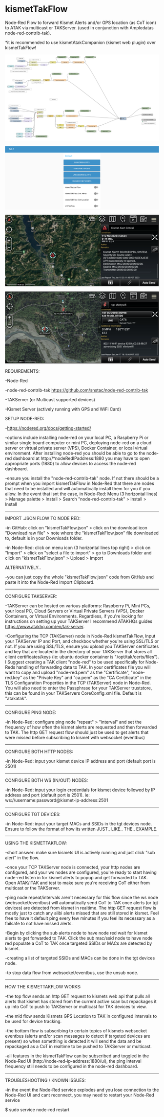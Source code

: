 # kismetTakFlow
Node-Red Flow to forward Kismet Alerts and/or GPS location (as CoT icon) to ATAK via multicast or TAKServer. (used in conjunction with Ampledatas node-red-contrib-tak).

*it is recommended to use kismetAtakCompanion (kismet web plugin) over kismetTakFlow!

![flow](/kismetTakFlow.png?raw=true "Node Red Flow")

![flow](/kismetTakFlowUi.png?raw=true "Node Red Flow")

![flow](/kismetAlertsATAK.png?raw=true "ATAK Alerts")

![flow](/kismetTargetsATAK.png?raw=true "ATAK Targets")

REQUIREMENTS:

-Node-Red

-node-red-contrib-tak https://github.com/snstac/node-red-contrib-tak

-TAKServer (or Multicast supported devices)

-Kismet Server (actively running with GPS and WiFi Card)

SETUP NODE-RED:

-https://nodered.org/docs/getting-started/

-options include installing node-red on your local PC, a Raspberry Pi or similar single board computer or mini PC, deploying node-red on a cloud server or virtual private server (VPS), Docker Container, or local virtual environment. After installing node-red you should be able to go to the node-red dashboard at http://*nodeRedIPaddress:1880 you may have to open appropriate ports (1880) to allow devices to access the node-red dashboard.

-ensure you install the "node-red-contrib-tak" node. If not there should be a prompt when you import kismetTakFlow in Node-Red that there are nodes that need to be installed and will automatically install them for you if you allow. In the event that isnt the case, in Node-Red: Menu (3 horizontal lines) > Manage palette > Install > Search "node-red-contrib-tak" > Install > Install

-----------------------------

IMPORT .JSON FLOW TO NODE RED:

-in GitHub: click on "kismetTakFlow.json" > click on the download icon "Download raw file" > note where the "kismetTakFlow.json" file downloaded to, default is in your Downloads folder.

-in Node-Red: click on menu icon (3 horizontal lines top right) > click on "Import" > click on "select a file to import" > go to Downloads folder and click on "kismetTakFlow.json" > Upload > Import

ALTERNATIVELY..

-you can just copy the whole "kismetTakFlow.json" code from GitHub and paste it into the Node-Red Import Clipboard.

-------------------------------

CONFIGURE TAKSERVER:

-TAKServer can be hosted on various platforms: Raspberry Pi, Mini PCs, your local PC, Cloud Servers or Virtual Private Servers (VPS), Docker Containers, or Virtual Environments. Regardless, if you're looking for instructions on setting up your TAKServer I recommend ATAKHQs guides https://www.atakhq.com/en/tak-server.

-Configuring the TCP (TAKServer) node in Node-Red kismetTakFlow, Input your TAKServer IP and Port, and checkbox whether you're using SSL/TLS or not. If you are using SSL/TLS, ensure you upload you TAKServer certificates and key that are located in the directory of your TAKServer that stores all client certificates/keys (ie: ubuntu docker container is "/opt/tak/certs/files"). I Suggest creating a TAK client "node-red" to be used specifically for Node-Reds handling of forwarding data to TAK. In your certificates file you will want to copy and upload "node-red.pem" as the "Certificate", "node-red.key" as the "Private Key" and "ca.pem" as the "CA Certificate" in the TLS Configuration Properties in the TCP (TAKServer) node in Node-Red. You will also need to enter the Passphrase for your TAKServer truststore, this can be found in your TAKServers CoreConfig.xml file. Default is "atakatak".

----------------------------------

CONFIGURE PING NODE:

-in Node-Red: configure ping node "repeat" > "interval" and set the frequency of how often the kismet alerts are requested and then forwarded to TAK. The http GET request flow should just be used to get alerts that were missed before subscribing to kismet with websocket (eventbus)

-----------------------------------

CONFIGURE BOTH HTTP NODES:

-in Node-Red: input your kismet device IP address and port (default port is 2501)

-----------------------------------

CONFIGURE BOTH WS (IN/OUT) NODES:

-in Node-Red: input your login credentials for kismet device followed by IP address and port (default port is 2501). ie: ws://username:password@kismet-ip-address:2501

-----------------------------------

CONFIGURE TGT DEVICES:

-in Node-Red: input your target MACs and SSIDs in the tgt devices node. Ensure to follow the format of how its written JUST.. LIKE.. THE.. EXAMPLE.

------------------------------------

USING THE KISMETTAKFLOW:

-short answer: make sure kismets UI is actively running and just click "sub alert" in the flow.

-once your TCP TAKServer node is connected, your http nodes are configured, and your ws nodes are configured, you're ready to start having node-red listen in for kismet alerts to popup and get forwarded to TAK. Open ATAK/iTAK and test to make sure you're receiving CoT either from multicast or the TAKServer.

-ping node repeat/intervals aren't necessary for this flow since the ws node (websocket/eventbus) will automatically send CoT to TAK once alerts (or tgt devices) are detected from kismet in realtime. The http GET request flow is mostly just to catch any alibi alerts missed that are still stored in kismet. Feel free to have it default ping every few minutes if you feel its necessary as a failsafe to not have missed alerts.

-Begin by clicking the sub alerts node to have node red wait for kismet alerts to get forwarded to TAK. Click the sub mac/ssid node to have node red populate a CoT to TAK once targeted SSIDs or MACs are detected by kismet.

-creating a list of targeted SSIDs and MACs can be done in the tgt devices node.

-to stop data flow from websocket/eventbus, use the unsub node.


------------------------------------

HOW THE KISMETTAKFLOW WORKS:

-the top flow sends an http GET request to kismets web api that pulls all alerts that kismet has stored from the current active scan but repackages it up into CoT to push to TAKServer or multicast for TAK devices to view.

-the mid flow sends Kismets GPS Location to TAK in configured intervals to be used for device tracking.

-the bottom flow is subscribing to certain topics of kismets websocket eventbus (alerts and/or scan messages to detect if targeted devices are present) so when something is detected it will send the data and be repackaged as a CoT in realtime to be pushed to TAKServer or multicast.

-all features in the kismetTakFlow can be subscribed and toggled in the Node-Red UI (http://node-red-ip-address:1880/ui), the ping interval frequency still needs to be configured in the node-red dashboard.

--------------------------------------

TROUBLESHOOTING / KNOWN ISSUES:

-in the event the Node-Red service explodes and you lose connection to the Node-Red UI and cant reconnect, you may need to restart your Node-Red service

$ sudo service node-red restart
